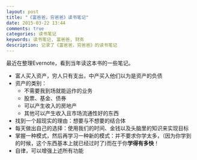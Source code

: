 ```yaml
---
layout: post
title: "《富爸爸，穷爸爸》读书笔记"
date: 2015-03-22 13:44
comments: true
categories: 读书笔记
keywords: 读书笔记, 富爸爸, 财务
description: 记录了《富爸爸，穷爸爸》的读书笔记
---
```


最近在整理Evernote，看到当年读这本书的一些笔记。

-	富人买入资产，穷人只有支出，中产买入他们以为是资产的负债
-	资产的类别：
	-	不需要我到场就能运作的业务
	-	股票、基金、债券
	-	可以产生收入的房地产
	-	其他可以产生收入且市场流通性好的东西
-	找到一个超现实的理由：想要与不想要的结合体
-	每天做出自己的选择：使用我们的时间、金钱以及头脑里的知识来实现目标
-	掌握一种模式，然后再学习一种新的模式：并不要求你学太多，（因为你学到的时候，这个东西基本上就已经过时了)而在于你**学得有多快**！
-	自律，可以增强上述所有功能